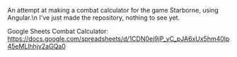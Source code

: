 An attempt at making a combat calculator for the game Starborne, using Angular.\n
I've just made the repository, nothing to see yet.

Google Sheets Combat Calculator:
https://docs.google.com/spreadsheets/d/1CDN0ei9jP_yC_pJA6xUx5hm40lp45eMLlhhjv2aGQa0
